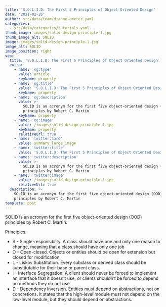 ```yaml
---
title: 'S.O.L.I.D: The First 5 Principles of Object Oriented Design'
date: '2021-02-26'
author: src/data/team/dianne-ameter.yaml
categories:
  - src/data/categories/tutorials.yaml
thumb_image: images/solid-design-principle-1.jpg
thumb_image_alt: SOLID
image: images/solid-design-principle-1.jpg
image_alt: SOLID
image_position: right
seo:
  title: 'S.O.L.I.D: The First 5 Principles of Object Oriented Design'
  extra:
    - name: 'og:type'
      value: article
      keyName: property
    - name: 'og:title'
      value: 'S.O.L.I.D: The First 5 Principles of Object Oriented Design'
      keyName: property
    - name: 'og:description'
      value: >-
        SOLID is an acronym for the first five object-oriented design (OOD)
        principles by Robert C. Martin
      keyName: property
    - name: 'og:image'
      value: /images/solid-design-principle-1.jpg
      keyName: property
      relativeUrl: true
    - name: 'twitter:card'
      value: summary_large_image
    - name: 'twitter:title'
      value: 'S.O.L.I.D: The First 5 Principles of Object Oriented Design'
    - name: 'twitter:description'
      value: >-
        SOLID is an acronym for the first five object-oriented design (OOD)
        principles by Robert C. Martin
    - name: 'twitter:image'
      value: /images/solid-design-principle-1.jpg
      relativeUrl: true
  description: >-
    SOLID is an acronym for the first five object-oriented design (OOD)
    principles by Robert C. Martin
template: post
---
```

SOLID is an acronym for the first five object-oriented design (OOD) principles by Robert C. Martin.

Principles:

*   S - Single-responsiblity. A class should have one and only one reason to change, meaning that a class should have only one job
*   O - Open-closed. Objects or entities should be open for extension but closed for modification
*   L - Liskov Substitution. Every subclass or derived class should be substitutable for their base or parent class.
*   I - Interface Segregation. A client should never be forced to implement an interface that it doesn’t use, or clients shouldn’t be forced to depend on methods they do not use.
*   D - Dependency Inversion. Entities must depend on abstractions, not on concretions. It states that the high-level module must not depend on the low-level module, but they should depend on abstractions.
